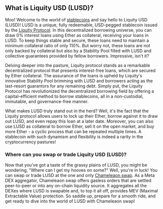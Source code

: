 <h2>What is Liquity USD (LUSD)?</h2>
<p>Moo! Welcome to the world of <a href="https://en.wikipedia.org/wiki/Stablecoin" target="_blank" rel="nofollow noopener noreferrer">stablecoins</a> and say hello to Liquity USD (LUSD)! LUSD is a unique, fully redeemable, USD-pegged stablecoin issued by the <a href="https://www.liquity.org/" target="_blank" rel="nofollow noopener noreferrer">Liquity Protocol</a>. In this decentralized borrowing universe, you can draw 0% interest loans using Ether as collateral, receiving your loans in LUSD. To keep things stable and secure, these loans need to maintain a minimum collateral ratio of only 110%. But worry not, these loans are not only backed by collateral but also by a Stability Pool filled with LUSD and collective guarantees provided by fellow borrowers. Impressive, isn't it?</p>

<p>Delving deeper into the pasture, Liquity protocol stands as a remarkable decentralized protocol that presents interest-free loans, which are secured by Ether collateral. The assurance of the loans is upheld by Liquity's innovative Stability Pool brimming with LUSD and borrowers acting as the last-resort guarantors for any remaining debt. Simply put, the Liquity Protocol has revolutionized the decentralized borrowing field by offering a capital-efficient method to borrow stablecoins, all in a non-custodial, immutable, and governance-free manner.</p>

<p>What makes LUSD truly stand out in the herd? Well, it's the fact that the Liquity protocol allows users to lock up their Ether, borrow against it to draw out LUSD, and even repay this loan at a later date. Moreover, you can also use LUSD as collateral to borrow Ether, sell it on the open market, and buy more Ether - a cyclic process that can be repeated multiple times. A stablecoin with such dynamism and flexibility is indeed a rarity in the cryptocurrency pastures!</p>

<h3>Where can you swap or trade Liquity USD (LUSD)?</h3>
<p>Now that you've got a taste of the grassy plains of LUSD, you might be wondering, "Where can I get my hooves on some?" Well, you're in luck! You can swap or trade LUSD at the one and only <a href="https://swap.cow.fi/" target="_blank" rel="noopener">Chameleaon swap</a>. As a Meta DEX aggregator, Chameleaon swap offers gasless orders that are settled peer-to-peer or into any on-chain liquidity source. It aggregates all the DEXes where LUSD is swapable and, to top it all off, provides MEV (Maximal Extractable Value) protection. So saddle up, prepare for a smooth ride, and get ready to dive into the world of LUSD with Chameleaon swap!</p>
